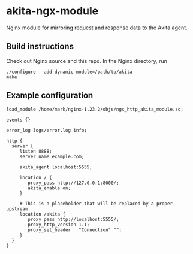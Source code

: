 # akita-ngx-module

Nginx module for mirroring request and response data to the Akita agent.


## Build instructions

Check out Nginx source and this repo.  In the Nginx directory, run

```
./configure --add-dynamic-module=/path/to/akita
make
```


## Example configuration


```
load_module /home/mark/nginx-1.23.2/objs/ngx_http_akita_module.so;

events {}

error_log logs/error.log info;

http {
  server {
     listen 8888;
     server_name example.com;

     akita_agent localhost:5555;

     location / {
        proxy_pass http://127.0.0.1:8000/;
        akita_enable on;
     }
 
     # This is a placeholder that will be replaced by a proper upstream.
     location /akita {
        proxy_pass http://localhost:5555/;
        proxy_http_version 1.1;
        proxy_set_header   "Connection" "";
     }
  }
}
```
